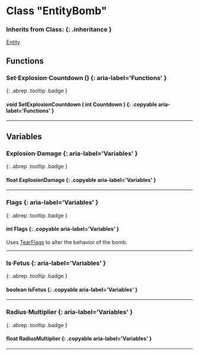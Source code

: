 # Class "EntityBomb"

### Inherits from Class: {: .inheritance }
[Entity](Entity.md)

## Functions
### Set·Explosion·Countdown () {: aria-label='Functions' }
[ ](#){: .abrep .tooltip .badge }
#### void SetExplosionCountdown ( int Countdown ) {: .copyable aria-label='Functions' }

___ 
## Variables
### Explosion·Damage {: aria-label='Variables' }
[ ](#){: .abrep .tooltip .badge }
#### float ExplosionDamage  {: .copyable aria-label='Variables' }

___ 
### Flags {: aria-label='Variables' }
[ ](#){: .abrep .tooltip .badge }
#### int Flags  {: .copyable aria-label='Variables' }

Uses [TearFlags](../enums/TearFlags) to alter the behavior of the bomb.
___ 
### Is·Fetus {: aria-label='Variables' }
[ ](#){: .abrep .tooltip .badge }
#### boolean IsFetus  {: .copyable aria-label='Variables' }

___ 
### Radius·Multiplier {: aria-label='Variables' }
[ ](#){: .abrep .tooltip .badge }
#### float RadiusMultiplier  {: .copyable aria-label='Variables' }

___ 
